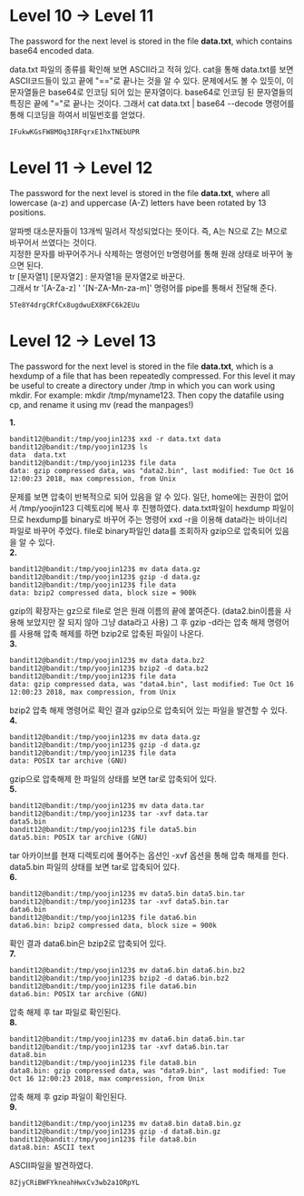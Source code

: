 # Level 10 -> Level 11

The password for the next level is stored in the file **data.txt**, which contains base64 encoded data.

data.txt 파일의 종류를 확인해 보면 ASCII라고 적혀 있다. cat을 통해 data.txt를 보면 ASCII코드들이 있고 끝에 "=="로 끝나는 것을 알 수 있다.
문제에서도 볼 수 있듯이, 이 문자열들은 base64로 인코딩 되어 있는 문자열이다. base64로 인코딩 된 문자열들의 특징은 끝에 "="로 끝나는 것이다.
그래서 cat data.txt | base64 --decode 명령어를 통해 디코딩을 하여서 비밀번호를 얻었다.
```
IFukwKGsFW8MOq3IRFqrxE1hxTNEbUPR
```

# Level 11 -> Level 12

The password for the next level is stored in the file **data.txt**, where all lowercase (a-z) and
uppercase (A-Z) letters have been rotated by 13 positions.

알파벳 대소문자들이 13개씩 밀려서 작성되었다는 뜻이다. 즉, A는 N으로 Z는 M으로 바꾸어서 쓰였다는 것이다.   
지정한 문자를 바꾸어주거나 삭제하는 명령어인 tr명령어를 통해 원래 상태로 바꾸어 놓으면 된다.   
tr [문자열1] [문자열2] : 문자열1을 문자열2로 바꾼다.   
그래서 tr '[A-Za-z] ' '[N-ZA-Mn-za-m]' 명령어를 pipe를 통해서 전달해 준다.   
```
5Te8Y4drgCRfCx8ugdwuEX8KFC6k2EUu
```

# Level 12 -> Level 13

The password for the next level is stored in the file **data.txt**, which is a hexdump of a file that has been repeatedly compressed.
For this level it may be useful to create a directory under /tmp in which you can work using mkdir. For example: mkdir /tmp/myname123.
Then copy the datafile using cp, and rename it using mv (read the manpages!)

**1.**
```
bandit12@bandit:/tmp/yoojin123$ xxd -r data.txt data
bandit12@bandit:/tmp/yoojin123$ ls
data  data.txt
bandit12@bandit:/tmp/yoojin123$ file data
data: gzip compressed data, was "data2.bin", last modified: Tue Oct 16 12:00:23 2018, max compression, from Unix
```
문제를 보면 압축이 반복적으로 되어 있음을 알 수 있다. 일단, home에는 권한이 없어서 /tmp/yoojin123 디렉토리에 복사 후 진행하였다.
data.txt파일이 hexdump 파일이므로 hexdump를 binary로 바꾸어 주는 명령어 xxd -r을 이용해 data라는 바이너리 파일로 바꾸어 주었다.
file로 binary파일인 data를 조회하자 gzip으로 압축되어 있음을 알 수 있다.   
**2.**
```
bandit12@bandit:/tmp/yoojin123$ mv data data.gz
bandit12@bandit:/tmp/yoojin123$ gzip -d data.gz
bandit12@bandit:/tmp/yoojin123$ file data
data: bzip2 compressed data, block size = 900k
```
gzip의 확장자는 gz으로 file로 얻은 원래 이름의 끝에 붙여준다. (data2.bin이름을 사용해 보았지만 잘 되지 않아 그냥 data라고 사용)
그 후 gzip -d라는 압축 해제 명령어를 사용해 압축 해제를 하면 bzip2로 압축된 파일이 나온다.   
**3.**
```
bandit12@bandit:/tmp/yoojin123$ mv data data.bz2
bandit12@bandit:/tmp/yoojin123$ bzip2 -d data.bz2
bandit12@bandit:/tmp/yoojin123$ file data
data: gzip compressed data, was "data4.bin", last modified: Tue Oct 16 12:00:23 2018, max compression, from Unix
```
bzip2 압축 해제 명령어로 확인 결과 gzip으로 압축되어 있는 파일을 발견할 수 있다.   
**4.**
```
bandit12@bandit:/tmp/yoojin123$ mv data data.gz
bandit12@bandit:/tmp/yoojin123$ gzip -d data.gz
bandit12@bandit:/tmp/yoojin123$ file data
data: POSIX tar archive (GNU)
```
gzip으로 압축해제 한 파일의 상태를 보면 tar로 압축되어 있다.   
**5.**
```
bandit12@bandit:/tmp/yoojin123$ mv data data.tar
bandit12@bandit:/tmp/yoojin123$ tar -xvf data.tar
data5.bin
bandit12@bandit:/tmp/yoojin123$ file data5.bin
data5.bin: POSIX tar archive (GNU)
```
tar 아카이브를 현재 디렉토리에 풀어주는 옵션인 -xvf 옵션을 통해 압축 해제를 한다. data5.bin 파일의 상태를 보면 tar로 압축되어 있다.   
**6.**
```
bandit12@bandit:/tmp/yoojin123$ mv data5.bin data5.bin.tar
bandit12@bandit:/tmp/yoojin123$ tar -xvf data5.bin.tar
data6.bin
bandit12@bandit:/tmp/yoojin123$ file data6.bin
data6.bin: bzip2 compressed data, block size = 900k
```
확인 결과 data6.bin은 bzip2로 압축되어 있다.   
**7.**
```
bandit12@bandit:/tmp/yoojin123$ mv data6.bin data6.bin.bz2
bandit12@bandit:/tmp/yoojin123$ bzip2 -d data6.bin.bz2
bandit12@bandit:/tmp/yoojin123$ file data6.bin
data6.bin: POSIX tar archive (GNU)
```
압축 해제 후 tar 파일로 확인된다.   
**8.**
```
bandit12@bandit:/tmp/yoojin123$ mv data6.bin data6.bin.tar
bandit12@bandit:/tmp/yoojin123$ tar -xvf data6.bin.tar
data8.bin
bandit12@bandit:/tmp/yoojin123$ file data8.bin
data8.bin: gzip compressed data, was "data9.bin", last modified: Tue Oct 16 12:00:23 2018, max compression, from Unix
```
압축 해제 후 gzip 파일이 확인된다.   
**9.**
```
bandit12@bandit:/tmp/yoojin123$ mv data8.bin data8.bin.gz
bandit12@bandit:/tmp/yoojin123$ gzip -d data8.bin.gz
bandit12@bandit:/tmp/yoojin123$ file data8.bin
data8.bin: ASCII text
```
ASCII파일을 발견하였다.   
```
8ZjyCRiBWFYkneahHwxCv3wb2a1ORpYL
```
